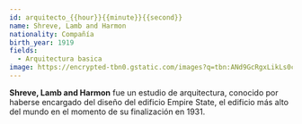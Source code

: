 ```yaml
---
id: arquitecto_{{hour}}{{minute}}{{second}}
name: Shreve, Lamb and Harmon
nationality: Compañía
birth_year: 1919
fields:
  - Arquitectura basica
image: https://encrypted-tbn0.gstatic.com/images?q=tbn:ANd9GcRgxLikLs0cbfbYFfCUSUeRUgtAAMtQTRIvhw&usqp=CAU
---
```

<!--StartFragment-->

**Shreve, Lamb and Harmon** fue un estudio de arquitectura, conocido por haberse encargado del diseño del edificio Empire State, el edificio más alto del mundo en el momento de su finalización en 1931.

<!--EndFragment-->
